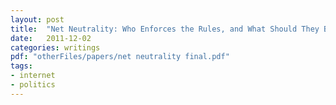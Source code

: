 ```yaml
---
layout: post
title:  "Net Neutrality: Who Enforces the Rules, and What Should They Be?"
date:   2011-12-02
categories: writings
pdf: "otherFiles/papers/net neutrality final.pdf"
tags:
- internet
- politics
---
```

